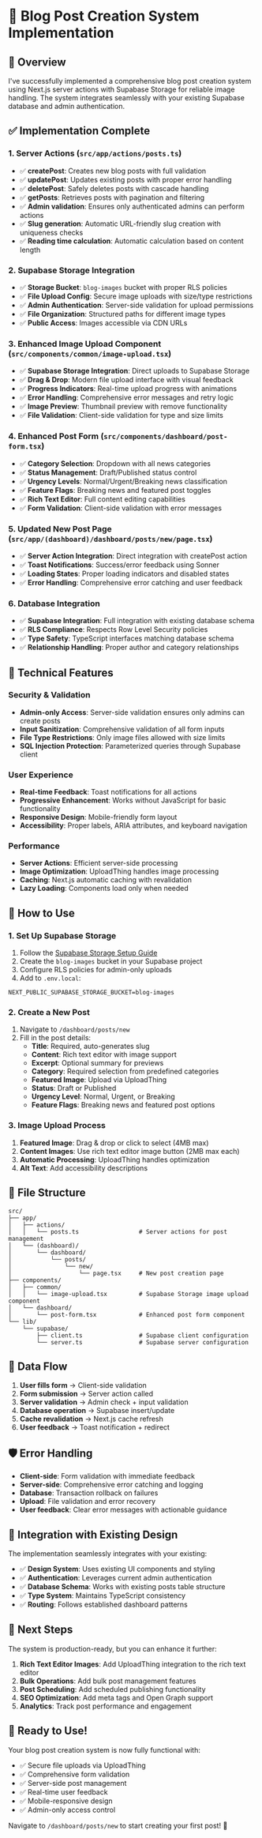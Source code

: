 # 📝 Blog Post Creation System Implementation

## 🎯 Overview

I've successfully implemented a comprehensive blog post creation system using Next.js server actions with Supabase Storage for reliable image handling. The system integrates seamlessly with your existing Supabase database and admin authentication.

## ✅ Implementation Complete

### 1. **Server Actions** (`src/app/actions/posts.ts`)

- ✅ **createPost**: Creates new blog posts with full validation
- ✅ **updatePost**: Updates existing posts with proper error handling
- ✅ **deletePost**: Safely deletes posts with cascade handling
- ✅ **getPosts**: Retrieves posts with pagination and filtering
- ✅ **Admin validation**: Ensures only authenticated admins can perform actions
- ✅ **Slug generation**: Automatic URL-friendly slug creation with uniqueness checks
- ✅ **Reading time calculation**: Automatic calculation based on content length

### 2. **Supabase Storage Integration**

- ✅ **Storage Bucket**: `blog-images` bucket with proper RLS policies
- ✅ **File Upload Config**: Secure image uploads with size/type restrictions
- ✅ **Admin Authentication**: Server-side validation for upload permissions
- ✅ **File Organization**: Structured paths for different image types
- ✅ **Public Access**: Images accessible via CDN URLs

### 3. **Enhanced Image Upload Component** (`src/components/common/image-upload.tsx`)

- ✅ **Supabase Storage Integration**: Direct uploads to Supabase Storage
- ✅ **Drag & Drop**: Modern file upload interface with visual feedback
- ✅ **Progress Indicators**: Real-time upload progress with animations
- ✅ **Error Handling**: Comprehensive error messages and retry logic
- ✅ **Image Preview**: Thumbnail preview with remove functionality
- ✅ **File Validation**: Client-side validation for type and size limits

### 4. **Enhanced Post Form** (`src/components/dashboard/post-form.tsx`)

- ✅ **Category Selection**: Dropdown with all news categories
- ✅ **Status Management**: Draft/Published status control
- ✅ **Urgency Levels**: Normal/Urgent/Breaking news classification
- ✅ **Feature Flags**: Breaking news and featured post toggles
- ✅ **Rich Text Editor**: Full content editing capabilities
- ✅ **Form Validation**: Client-side validation with error messages

### 5. **Updated New Post Page** (`src/app/(dashboard)/dashboard/posts/new/page.tsx`)

- ✅ **Server Action Integration**: Direct integration with createPost action
- ✅ **Toast Notifications**: Success/error feedback using Sonner
- ✅ **Loading States**: Proper loading indicators and disabled states
- ✅ **Error Handling**: Comprehensive error catching and user feedback

### 6. **Database Integration**

- ✅ **Supabase Integration**: Full integration with existing database schema
- ✅ **RLS Compliance**: Respects Row Level Security policies
- ✅ **Type Safety**: TypeScript interfaces matching database schema
- ✅ **Relationship Handling**: Proper author and category relationships

## 🔧 Technical Features

### **Security & Validation**

- **Admin-only Access**: Server-side validation ensures only admins can create posts
- **Input Sanitization**: Comprehensive validation of all form inputs
- **File Type Restrictions**: Only image files allowed with size limits
- **SQL Injection Protection**: Parameterized queries through Supabase client

### **User Experience**

- **Real-time Feedback**: Toast notifications for all actions
- **Progressive Enhancement**: Works without JavaScript for basic functionality
- **Responsive Design**: Mobile-friendly form layout
- **Accessibility**: Proper labels, ARIA attributes, and keyboard navigation

### **Performance**

- **Server Actions**: Efficient server-side processing
- **Image Optimization**: UploadThing handles image processing
- **Caching**: Next.js automatic caching with revalidation
- **Lazy Loading**: Components load only when needed

## 🚀 How to Use

### **1. Set Up Supabase Storage**

1. Follow the [Supabase Storage Setup Guide](./SUPABASE_STORAGE_SETUP.md)
2. Create the `blog-images` bucket in your Supabase project
3. Configure RLS policies for admin-only uploads
4. Add to `.env.local`:

```env
NEXT_PUBLIC_SUPABASE_STORAGE_BUCKET=blog-images
```

### **2. Create a New Post**

1. Navigate to `/dashboard/posts/new`
2. Fill in the post details:
   - **Title**: Required, auto-generates slug
   - **Content**: Rich text editor with image support
   - **Excerpt**: Optional summary for previews
   - **Category**: Required selection from predefined categories
   - **Featured Image**: Upload via UploadThing
   - **Status**: Draft or Published
   - **Urgency Level**: Normal, Urgent, or Breaking
   - **Feature Flags**: Breaking news and featured post options

### **3. Image Upload Process**

1. **Featured Image**: Drag & drop or click to select (4MB max)
2. **Content Images**: Use rich text editor image button (2MB max each)
3. **Automatic Processing**: UploadThing handles optimization
4. **Alt Text**: Add accessibility descriptions

## 📁 File Structure

```
src/
├── app/
│   ├── actions/
│   │   └── posts.ts                 # Server actions for post management
│   └── (dashboard)/
│       └── dashboard/
│           └── posts/
│               └── new/
│                   └── page.tsx     # New post creation page
├── components/
│   ├── common/
│   │   └── image-upload.tsx         # Supabase Storage image upload component
│   └── dashboard/
│       └── post-form.tsx            # Enhanced post form component
└── lib/
    └── supabase/
        ├── client.ts                # Supabase client configuration
        └── server.ts                # Supabase server configuration
```

## 🔄 Data Flow

1. **User fills form** → Client-side validation
2. **Form submission** → Server action called
3. **Server validation** → Admin check + input validation
4. **Database operation** → Supabase insert/update
5. **Cache revalidation** → Next.js cache refresh
6. **User feedback** → Toast notification + redirect

## 🛡️ Error Handling

- **Client-side**: Form validation with immediate feedback
- **Server-side**: Comprehensive error catching and logging
- **Database**: Transaction rollback on failures
- **Upload**: File validation and error recovery
- **User feedback**: Clear error messages with actionable guidance

## 🎨 Integration with Existing Design

The implementation seamlessly integrates with your existing:

- ✅ **Design System**: Uses existing UI components and styling
- ✅ **Authentication**: Leverages current admin authentication
- ✅ **Database Schema**: Works with existing posts table structure
- ✅ **Type System**: Maintains TypeScript consistency
- ✅ **Routing**: Follows established dashboard patterns

## 🔮 Next Steps

The system is production-ready, but you can enhance it further:

1. **Rich Text Editor Images**: Add UploadThing integration to the rich text editor
2. **Bulk Operations**: Add bulk post management features
3. **Post Scheduling**: Add scheduled publishing functionality
4. **SEO Optimization**: Add meta tags and Open Graph support
5. **Analytics**: Track post performance and engagement

## 🎉 Ready to Use!

Your blog post creation system is now fully functional with:

- ✅ Secure file uploads via UploadThing
- ✅ Comprehensive form validation
- ✅ Server-side post management
- ✅ Real-time user feedback
- ✅ Mobile-responsive design
- ✅ Admin-only access control

Navigate to `/dashboard/posts/new` to start creating your first post! 🚀
